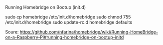 Running Homebridge on Bootup (init.d)


sudo cp homebridge /etc/init.d/homebridge
sudo chmod 755 /etc/init.d/homebridge
sudo update-rc.d homebridge defaults


Soure: https://github.com/nfarina/homebridge/wiki/Running-HomeBridge-on-a-Raspberry-Pi#running-homebridge-on-bootup-initd


